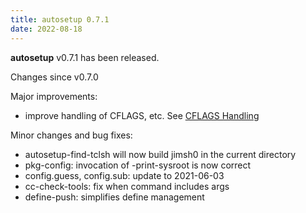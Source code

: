 ```yaml
---
title: autosetup 0.7.1
date: 2022-08-18
---
```


**autosetup** v0.7.1 has been released.

Changes since v0.7.0

Major improvements:

* improve handling of CFLAGS, etc. See [CFLAGS Handling](/articles/handling-cflags/)

Minor changes and bug fixes:

* autosetup-find-tclsh will now build jimsh0 in the current directory
* pkg-config: invocation of -print-sysroot is now correct
* config.guess, config.sub: update to 2021-06-03
* cc-check-tools: fix when command includes args
* define-push: simplifies define management
